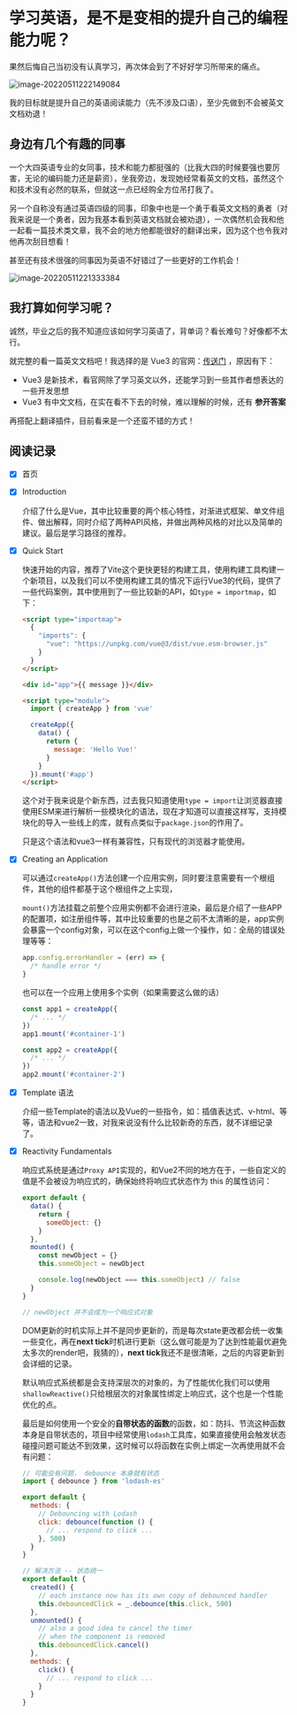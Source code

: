 # 学习英语，是不是变相的提升自己的编程能力呢？

果然后悔自己当初没有认真学习，再次体会到了不好好学习所带来的痛点。

![image-20220511222149084](https://vitepress-source.oss-cn-beijing.aliyuncs.com/typoraimage-20220511222149084.png)

我的目标就是提升自己的英语阅读能力（先不涉及口语），至少先做到不会被英文文档劝退！

## 身边有几个有趣的同事

一个大四英语专业的女同事，技术和能力都挺强的（比我大四的时候要强也要厉害，无论的编码能力还是薪资），坐我旁边，发现她经常看英文的文档，虽然这个和技术没有必然的联系，但就这一点已经购全方位吊打我了。

另一个自称没有通过英语四级的同事，印象中也是一个勇于看英文文档的勇者（对我来说是一个勇者，因为我基本看到英语文档就会被劝退），一次偶然机会我和他一起看一篇技术类文章，我不会的地方他都能很好的翻译出来，因为这个也令我对他再次刮目想看！

甚至还有技术很强的同事因为英语不好错过了一些更好的工作机会！

![image-20220511221333384](https://vitepress-source.oss-cn-beijing.aliyuncs.com/typoraimage-20220511221333384.png)

## 我打算如何学习呢？

诚然，毕业之后的我不知道应该如何学习英语了，背单词？看长难句？好像都不太行。

就完整的看一篇英文文档吧！我选择的是 Vue3 的官网：[传送门](https://vuejs.org/) ，原因有下：

- Vue3 是新技术，看官网除了学习英文以外，还能学习到一些其作者想表达的一些开发思想
- Vue3 有中文文档，在实在看不下去的时候，难以理解的时候，还有 **参开答案**

再搭配上翻译插件，目前看来是一个还蛮不错的方式！

## 阅读记录

- [x] 首页

- [x] Introduction

  介绍了什么是Vue，其中比较重要的两个核心特性，对渐进式框架、单文件组件、做出解释，同时介绍了两种API风格，并做出两种风格的对比以及简单的建议。最后是学习路径的推荐。

- [x] Quick Start

  快速开始的内容，推荐了Vite这个更快更轻的构建工具，使用构建工具构建一个新项目，以及我们可以不使用构建工具的情况下运行Vue3的代码，提供了一些代码案例，其中使用到了一些比较新的API，如`type = importmap`，如下：

  ```html
  <script type="importmap">
    {
      "imports": {
        "vue": "https://unpkg.com/vue@3/dist/vue.esm-browser.js"
      }
    }
  </script>
  
  <div id="app">{{ message }}</div>
  
  <script type="module">
    import { createApp } from 'vue'
  
    createApp({
      data() {
        return {
          message: 'Hello Vue!'
        }
      }
    }).mount('#app')
  </script>
  ```

  这个对于我来说是个新东西，过去我只知道使用`type = import`让浏览器直接使用ESM来进行解析一些模块化的语法，现在才知道可以直接这样写，支持模块化的导入一些线上的库，就有点类似于`package.json`的作用了。

  只是这个语法和vue3一样有兼容性，只有现代的浏览器才能使用。

- [x] Creating an Application

  可以通过`createApp()`方法创建一个应用实例，同时要注意需要有一个根组件，其他的组件都基于这个根组件之上实现，

  `mount()`方法挂载之前整个应用实例都不会进行渲染，最后是介绍了一些APP的配置项，如注册组件等，其中比较重要的也是之前不太清晰的是，app实例会暴露一个config对象，可以在这个config上做一个操作，如：全局的错误处理等等：

  ```js
  app.config.errorHandler = (err) => {
    /* handle error */
  }
  ```

  也可以在一个应用上使用多个实例（如果需要这么做的话）

  ```js
  const app1 = createApp({
    /* ... */
  })
  app1.mount('#container-1')
  
  const app2 = createApp({
    /* ... */
  })
  app2.mount('#container-2')
  ```

- [x] Template 语法

  介绍一些Template的语法以及Vue的一些指令，如：插值表达式、v-html、等等，语法和vue2一致，对我来说没有什么比较新奇的东西，就不详细记录了。

- [x] Reactivity Fundamentals

  响应式系统是通过`Proxy API`实现的，和Vue2不同的地方在于，一些自定义的值是不会被设为响应式的，确保始终将响应式状态作为 this 的属性访问：

  ```js
  export default {
    data() {
      return {
        someObject: {}
      }
    },
    mounted() {
      const newObject = {}
      this.someObject = newObject
  
      console.log(newObject === this.someObject) // false
    }
  }
  
  // newObject 并不会成为一个响应式对象
  ```

  DOM更新的时机实际上并不是同步更新的，而是每次state更改都会统一收集一些变化，再在**next tick**时机进行更新（这么做可能是为了达到性能最优避免太多次的render吧，我猜的），**next tick**我还不是很清晰，之后的内容更新到会详细的记录。

  默认响应式系统都是会支持深层次的对象的，为了性能优化我们可以使用`shallowReactive()`只给根层次的对象属性绑定上响应式，这个也是一个性能优化的点。

  最后是如何使用一个安全的**自带状态的函数**的函数，如：防抖、节流这种函数本身是自带状态的，项目中经常使用`lodash`工具库，如果直接使用会触发状态碰撞问题可能达不到效果，这时候可以将函数在实例上绑定一次再使用就不会有问题：

  ```js
  // 可能会有问题， debounce 本身就有状态
  import { debounce } from 'lodash-es'
  
  export default {
    methods: {
      // Debouncing with Lodash
      click: debounce(function () {
        // ... respond to click ...
      }, 500)
    }
  }
  
  // 解决方法 -- 状态统一
  export default {
    created() {
      // each instance now has its own copy of debounced handler
      this.debouncedClick = _.debounce(this.click, 500)
    },
    unmounted() {
      // also a good idea to cancel the timer
      // when the component is removed
      this.debouncedClick.cancel()
    },
    methods: {
      click() {
        // ... respond to click ...
      }
    }
  }
  ```

  
